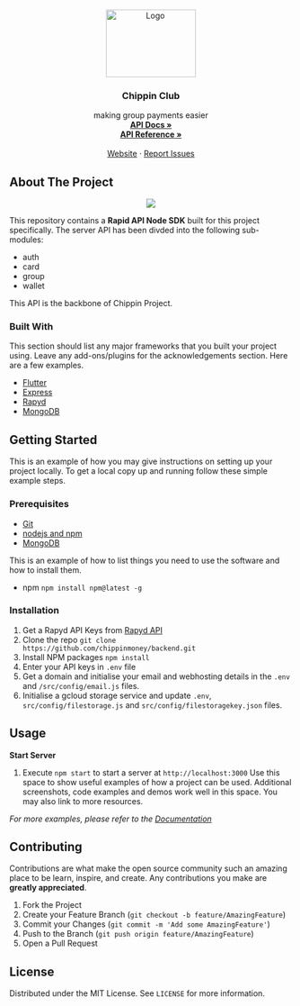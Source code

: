 <!-- PROJECT LOGO -->
<br />
<p align="center">
  <a href="https://github.com/othneildrew/Best-README-Template">
    <img src="https://uploads-ssl.webflow.com/60df3f87e49b4c557421044a/60e0c8679137b95f17a6752b_Frame%208.png" alt="Logo" width="160" height="120">
  </a>

  <h3 align="center">Chippin Club</h3>

  <p align="center">
    making group payments easier
    <br />
    <a href="https://github.com/chippinmoney/backend/blob/main/api_reference/api.pdf"><strong>API Docs »</strong></a>
    <br />
    <a href="https://github.com/chippinmoney/docs/blob/main/README.md"><strong>API Reference »</strong></a>
    <br />
    <br />
    <a href="https://www.chippin.club/">Website</a>
    ·
    <a href="https://github.com/chippinmoney/backend/issues">Report Issues</a>
  </p>
</p>

<!-- ABOUT THE PROJECT -->
## About The Project

<p align="center">
  <img src="https://uploads-ssl.webflow.com/60df3f87e49b4c557421044a/60df563b02ff82eeb2bb815f_Frame%207-p-800.png"></img>
</p>

This repository contains a <b>Rapid API Node SDK</b> built for this project specifically. The server API has been divded into the following sub-modules:
* auth
* card
* group
* wallet

This API is the backbone of Chippin Project.

### Built With

This section should list any major frameworks that you built your project using. Leave any add-ons/plugins for the acknowledgements section. Here are a few examples.
* [Flutter](https://flutter.dev/)
* [Express](https://expressjs.com/)
* [Rapyd](https://www.rapyd.net/)
* [MongoDB](https://www.mongodb.com/)

<!-- GETTING STARTED -->
## Getting Started

This is an example of how you may give instructions on setting up your project locally.
To get a local copy up and running follow these simple example steps.

### Prerequisites

+ [Git](https://git-scm.com/)
+ [nodejs and npm](https://nodejs.org/en/)
+ [MongoDB](https://www.mongodb.com/)

This is an example of how to list things you need to use the software and how to install them.
* npm `npm install npm@latest -g`

### Installation

1. Get a Rapyd API Keys from [Rapyd API](https://docs.rapyd.net/build-with-rapyd/docs/getting-started)
2. Clone the repo `git clone https://github.com/chippinmoney/backend.git`
3. Install NPM packages
   `npm install`
4. Enter your API keys in `.env` file
5. Get a domain and initialise your email and webhosting details in the `.env` and `/src/config/email.js` files.
6. Initialise a gcloud storage service and update `.env`, `src/config/filestorage.js` and `src/config/filestoragekey.json` files.


<!-- USAGE EXAMPLES -->
## Usage

**Start Server**
1. Execute `npm start` to start a server at `http://localhost:3000`
Use this space to show useful examples of how a project can be used. Additional screenshots, code examples and demos work well in this space. You may also link to more resources.

_For more examples, please refer to the [Documentation](https://github.com/chippinmoney/backend/blob/main/docs/api.pdf)_

<!-- CONTRIBUTING -->
## Contributing

Contributions are what make the open source community such an amazing place to be learn, inspire, and create. Any contributions you make are **greatly appreciated**.

1. Fork the Project
2. Create your Feature Branch (`git checkout -b feature/AmazingFeature`)
3. Commit your Changes (`git commit -m 'Add some AmazingFeature'`)
4. Push to the Branch (`git push origin feature/AmazingFeature`)
5. Open a Pull Request

<!-- LICENSE -->
## License

Distributed under the MIT License. See `LICENSE` for more information.
